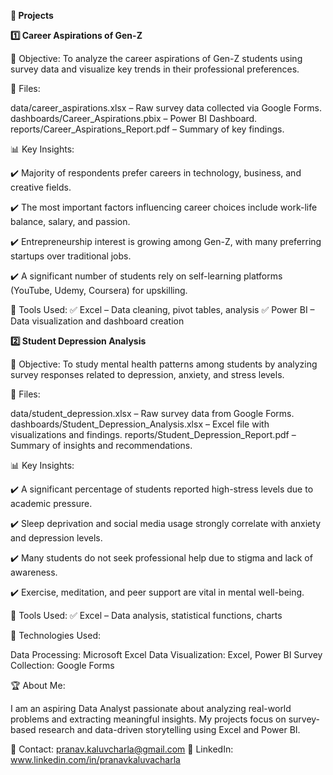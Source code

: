 **🚀 Projects**

**1️⃣ Career Aspirations of Gen-Z**

📌 Objective: To analyze the career aspirations of Gen-Z students using survey data and visualize key trends in their professional preferences.

📂 Files:

data/career_aspirations.xlsx – Raw survey data collected via Google Forms.
dashboards/Career_Aspirations.pbix – Power BI Dashboard.
reports/Career_Aspirations_Report.pdf – Summary of key findings.

📊 Key Insights:

✔️ Majority of respondents prefer careers in technology, business, and creative fields.

✔️ The most important factors influencing career choices include work-life balance, salary, and passion.

✔️ Entrepreneurship interest is growing among Gen-Z, with many preferring startups over traditional jobs.

✔️ A significant number of students rely on self-learning platforms (YouTube, Udemy, Coursera) for upskilling.


🔧 Tools Used:
✅ Excel – Data cleaning, pivot tables, analysis
✅ Power BI – Data visualization and dashboard creation

**2️⃣ Student Depression Analysis**

📌 Objective: To study mental health patterns among students by analyzing survey responses related to depression, anxiety, and stress levels.

📂 Files:

data/student_depression.xlsx – Raw survey data from Google Forms.
dashboards/Student_Depression_Analysis.xlsx – Excel file with visualizations and findings.
reports/Student_Depression_Report.pdf – Summary of insights and recommendations.

📊 Key Insights:

✔️ A significant percentage of students reported high-stress levels due to academic pressure.

✔️ Sleep deprivation and social media usage strongly correlate with anxiety and depression levels.

✔️ Many students do not seek professional help due to stigma and lack of awareness.

✔️ Exercise, meditation, and peer support are vital in mental well-being.

🔧 Tools Used:
✅ Excel – Data analysis, statistical functions, charts

📌 Technologies Used:

Data Processing: Microsoft Excel 
Data Visualization: Excel, Power BI 
Survey Collection: Google Forms 

🏆 About Me:

I am an aspiring Data Analyst passionate about analyzing real-world problems and extracting meaningful insights. My projects focus on survey-based research and data-driven storytelling using Excel and Power BI.

📧 Contact: pranav.kaluvcharla@gmail.com
🔗 LinkedIn: www.linkedin.com/in/pranavkaluvacharla
